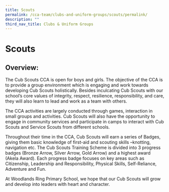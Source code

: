 ```yaml
---
title: Scouts
permalink: /cca-team/clubs-and-uniform-groups/scouts/permalink/
description: ""
third_nav_title: Clubs & Uniform Groups
---
```

Scouts
======

Overview:
---------

The Cub Scouts CCA is open for boys and girls. The objective of the CCA is to provide a group environment which is engaging and work towards developing Cub Scouts holistically. Besides inculcating Cub Scouts with our school’s core values of integrity, respect, resilience, responsibility, and care, they will also learn to lead and work as a team with others.

  

The CCA activities are largely conducted through games, interaction in small groups and activities. Cub Scouts will also have the opportunity to engage in community services and participate in camps to interact with Cub Scouts and Service Scouts from different schools.

  

Throughout their time in the CCA, Cub Scouts will earn a series of Badges, giving them basic knowledge of first-aid and scouting skills –knotting, navigation etc. The Cub Scouts Training Scheme is divided into 3 progress badges (Bronze Arrow, Silver Arrow, Gold Arrow) and a highest award (Akela Award). Each progress badge focuses on key areas such as Citizenship, Leadership and Responsibility, Physical Skills, Self-Reliance, Adventure and Fun.

  

At Woodlands Ring Primary School, we hope that our Cub Scouts will grow and develop into leaders with heart and character.